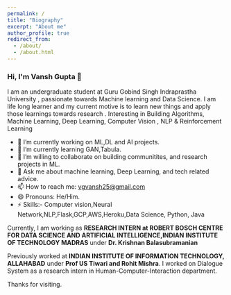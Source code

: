 ```yaml
---
permalink: /
title: "Biography"
excerpt: "About me"
author_profile: true
redirect_from: 
  - /about/
  - /about.html
---
```


### Hi, I'm Vansh Gupta 👋

I am an undergraduate student at Guru Gobind Singh Indraprastha University , passionate towards Machine learning and Data Science. I am life long learner and my current motive is to learn new things and apply those learnings towards research .
Interesting in Building Algorithms, Machine Learning, Deep Learning, Computer Vision , NLP & Reinforcement Learning

- 🔭 I’m currently working on ML,DL and AI projects.
- 🌱 I’m currently learning GAN,Tabula.
- 👯 I’m willing to collaborate on building communitites, and research projects in ML.
- 💬 Ask me about machine learning, Deep Learning, and tech related advice.
- 📫 How to reach me: vgvansh25@gmail.com
- 😄 Pronouns: He/Him.
- ⚡ Skills:- Computer vision,Neural Network,NLP,Flask,GCP,AWS,Heroku,Data Science, Python, Java



Currently, I am working as **RESEARCH INTERN at ROBERT BOSCH CENTRE FOR DATA SCIENCE AND ARTIFICIAL INTELLIGENCE,INDIAN INSTITUTE OF TECHNOLOGY MADRAS** under **Dr. Krishnan Balasubramanian**

Previously worked at **INDIAN INSTITUTE OF INFORMATION TECHNOLOGY, ALLAHABAD** under **Prof US Tiwari and Rohit Mishra**. I worked on Dialogue System as a research intern in Human-Computer-Interaction department.

Thanks for visiting. 

